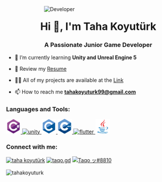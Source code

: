 <img align="right" alt="Developer" width="400" src="https://miro.medium.com/v2/resize:fit:1360/1*IRGHmiGsa16stedQvIaZfw.gif">
<h1 align="center">Hi 👋, I'm Taha Koyutürk</h1>
<h3 align="center">A Passionate Junior Game Developer</h3>



- 🌱 I’m currently learning **Unity and Unreal Engine 5**

- 📄 Review my [Resume](https://drive.google.com/file/d/1F5z5rvupsKG4MTty3owStfuHLR7R2PDJ/view?usp=sharing)

- 👨‍💻 All of my projects are available at the [Link](https://github.com/TahaKoyuturk?tab=repositories)


- 📫 How to reach me **tahakoyuturk99@gmail.com**

<h3 align="left">Languages and Tools:</h3>
<p align="left"> 
  <a href="https://www.w3schools.com/cs/" target="_blank" rel="noreferrer"> <img src="https://raw.githubusercontent.com/devicons/devicon/master/icons/csharp/csharp-original.svg" alt="csharp" width="40" height="40"/>
  <a href="https://unity.com/" target="_blank" rel="noreferrer"> <img src="https://www.vectorlogo.zone/logos/unity3d/unity3d-icon.svg" alt="unity" width="40" height="40"/> 
  <a href="https://www.cprogramming.com/" target="_blank" rel="noreferrer"> <img src="https://raw.githubusercontent.com/devicons/devicon/master/icons/c/c-original.svg" alt="c" width="40" height="40"/> </a> <a href="https://www.w3schools.com/cpp/" target="_blank" rel="noreferrer"> <img src="https://raw.githubusercontent.com/devicons/devicon/master/icons/cplusplus/cplusplus-original.svg" alt="cplusplus" width="40" height="40"/> </a>  </a> <a href="https://flutter.dev" target="_blank" rel="noreferrer"> <img src="https://www.vectorlogo.zone/logos/flutterio/flutterio-icon.svg" alt="flutter" width="40" height="40"/> </a> <a href="https://www.java.com" target="_blank" rel="noreferrer"> <img src="https://raw.githubusercontent.com/devicons/devicon/master/icons/java/java-original.svg" alt="java" width="40" height="40"/> </a> </a> </p>

<h3 align="left">Connect with me:</h3>
<p align="left">
<a href="https://www.linkedin.com/in/taha-koyutürk-366ab2174/" target="blank"><img align="center" src="https://raw.githubusercontent.com/rahuldkjain/github-profile-readme-generator/master/src/images/icons/Social/linked-in-alt.svg" alt="taha koyutürk" height="30" width="40" /></a>
<a href="https://instagram.com/taqo.gd" target="blank"><img align="center" src="https://raw.githubusercontent.com/rahuldkjain/github-profile-readme-generator/master/src/images/icons/Social/instagram.svg" alt="taqo.gd" height="30" width="40" /></a>
<a href="https://discord.gg/Taqo ッ#8810" target="blank"><img align="center" src="https://raw.githubusercontent.com/rahuldkjain/github-profile-readme-generator/master/src/images/icons/Social/discord.svg" alt="Taqo ッ#8810" height="30" width="40" /></a>
</p>



<p><img align="center" src="https://github-readme-stats.vercel.app/api/top-langs?username=tahakoyuturk&show_icons=true&locale=en&layout=compact" alt="tahakoyuturk" /></p>
